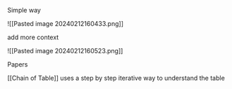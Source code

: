 Simple way

![[Pasted image 20240212160433.png]]

add more context

![[Pasted image 20240212160523.png]]


Papers

[[Chain of Table]]
uses a step by step iterative way to understand the table 